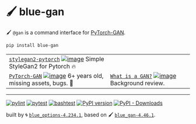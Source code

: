 # 🖌️ blue-gan

🖌️ `@gan` is a command interface for [PyTorch-GAN](https://github.com/eriklindernoren/PyTorch-GAN).

```bash
pip install blue-gan
```

|   |   |
| --- | --- |
| [`stylegan2-pytorch`](./blue_gan/docs/stylegan2_pytorch.md) [![image](https://raw.githubusercontent.com/lucidrains/stylegan2-pytorch/master/samples/cities.jpg)](./blue_gan/docs/stylegan2_pytorch.md) Simple StyleGan2 for Pytorch 🔥 |  |
| [`PyTorch-GAN`](./blue_gan/docs/PyTorch_GAN.md) [![image](https://github.com/eriklindernoren/PyTorch-GAN/raw/master/assets/logo.png)](./blue_gan/docs/PyTorch_GAN.md) 6+ years old, missing assets, bugs. 🛑 | [`What is a GAN?`](https://aws.amazon.com/what-is/gan/) [![image](https://d2908q01vomqb2.cloudfront.net/f1f836cb4ea6efb2a0b1b99f41ad8b103eff4b59/2021/11/11/ML-6149-image025.jpg)](https://aws.amazon.com/what-is/gan/) Background review. |

---


[![pylint](https://github.com/kamangir/blue-gan/actions/workflows/pylint.yml/badge.svg)](https://github.com/kamangir/blue-gan/actions/workflows/pylint.yml) [![pytest](https://github.com/kamangir/blue-gan/actions/workflows/pytest.yml/badge.svg)](https://github.com/kamangir/blue-gan/actions/workflows/pytest.yml) [![bashtest](https://github.com/kamangir/blue-gan/actions/workflows/bashtest.yml/badge.svg)](https://github.com/kamangir/blue-gan/actions/workflows/bashtest.yml) [![PyPI version](https://img.shields.io/pypi/v/blue-gan.svg)](https://pypi.org/project/blue-gan/) [![PyPI - Downloads](https://img.shields.io/pypi/dd/blue-gan)](https://pypistats.org/packages/blue-gan)

built by 🌀 [`blue_options-4.234.1`](https://github.com/kamangir/awesome-bash-cli), based on 🖌️ [`blue_gan-4.46.1`](https://github.com/kamangir/blue-gan).
